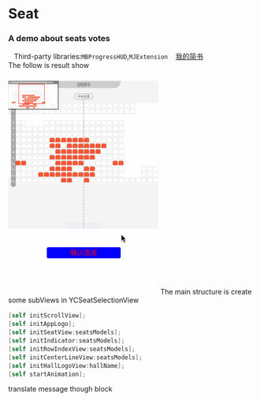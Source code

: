 # Seat
### A demo about seats votes<br>
    Third-party libraries:`MBProgressHUD`,`MJExtension`
    [我的简书](http://www.jianshu.com/u/848ae424944b)<br>
The follow is result show<br>
![](https://github.com/itclimb/Seat/raw/master/Seat/seat1.gif)
The main structure is create some subViews in YCSeatSelectionView<br>
```objective-C
[self initScrollView];
[self initAppLogo];
[self initSeatView:seatsModels];
[self initIndicator:seatsModels];
[self initRowIndexView:seatsModels];
[self initCenterLineView:seatsModels];
[self initHallLogoView:hallName];
[self startAnimation];
```
translate message though block    
    
